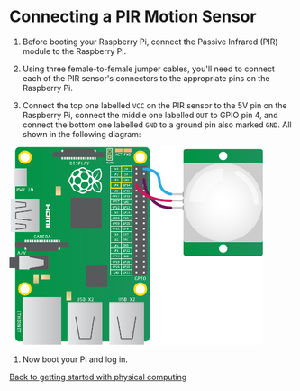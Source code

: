# Connecting a PIR Motion Sensor

1. Before booting your Raspberry Pi, connect the Passive Infrared (PIR) module to the Raspberry Pi.

1. Using three female-to-female jumper cables, you'll need to connect each of the PIR sensor's connectors to the appropriate pins on the Raspberry Pi.

1. Connect the top one labelled `VCC` on the PIR sensor to the 5V pin on the Raspberry Pi, connect the middle one labelled `OUT` to GPIO pin 4, and connect the bottom one labelled `GND` to a ground pin also marked `GND`. All shown in the following diagram:

  ![](images/pir_wiring.png)

1. Now boot your Pi and log in.

[Back to getting started with physical computing](worksheet.md)
